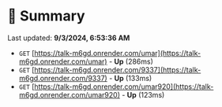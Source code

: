 # 📖 Summary
Last updated: **9/3/2024, 6:53:36 AM**

- `GET` [https://talk-m6gd.onrender.com/umar](https://talk-m6gd.onrender.com/umar) - **Up** (286ms)
- `GET` [https://talk-m6gd.onrender.com/9337](https://talk-m6gd.onrender.com/9337) - **Up** (133ms)
- `GET` [https://talk-m6gd.onrender.com/umar920](https://talk-m6gd.onrender.com/umar920) - **Up** (123ms)
